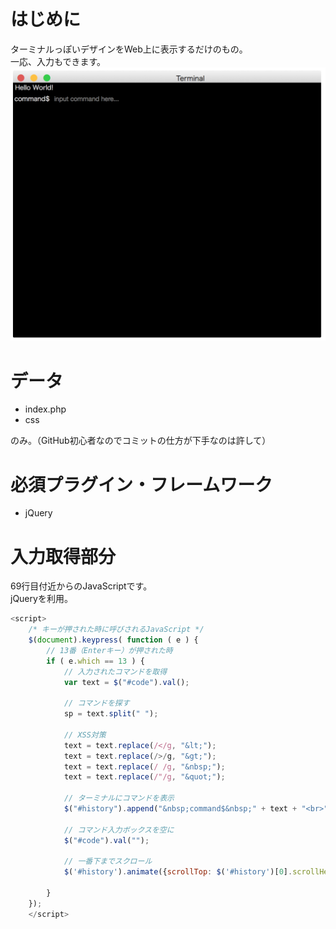 # はじめに
ターミナルっぽいデザインをWeb上に表示するだけのもの。  
一応、入力もできます。  
![画像](https://raw.githubusercontent.com/nnahito/TerminalLike_onWeb/master/images/pic01.png)


# データ
- index.php
- css

のみ。（GitHub初心者なのでコミットの仕方が下手なのは許して）


# 必須プラグイン・フレームワーク
- jQuery


# 入力取得部分
69行目付近からのJavaScriptです。  
jQueryを利用。
```JavaScript
<script>
	/* キーが押された時に呼びされるJavaScript */
	$(document).keypress( function ( e ) {
		// 13番（Enterキー）が押された時
		if ( e.which == 13 ) {
			// 入力されたコマンドを取得
			var text = $("#code").val();

			// コマンドを探す
			sp = text.split(" ");

			// XSS対策
			text = text.replace(/</g, "&lt;");
			text = text.replace(/>/g, "&gt;");
			text = text.replace(/ /g, "&nbsp;");
			text = text.replace(/"/g, "&quot;");

			// ターミナルにコマンドを表示
			$("#history").append("&nbsp;command$&nbsp;" + text + "<br>");

			// コマンド入力ボックスを空に
			$("#code").val("");

			// 一番下までスクロール
			$('#history').animate({scrollTop: $('#history')[0].scrollHeight}, 'fast');

		}
	});
	</script>
```
